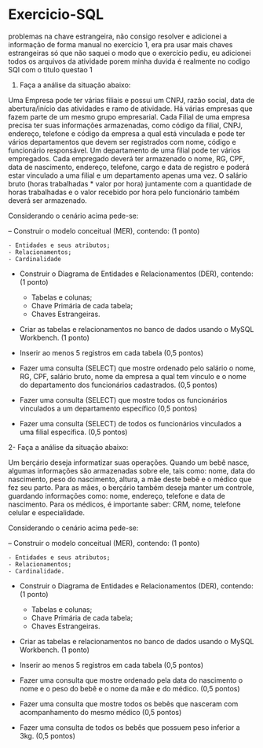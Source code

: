 # Exercicio-SQL
problemas na chave estrangeira, não consigo resolver e adicionei a informação de forma manual no exercício 1, era pra usar mais chaves estrangeiras só que não saquei o modo que o exercício pediu, eu adicionei todos os arquivos da atividade porem minha duvida é realmente no codigo SQl com o titulo questao 1


1. Faça a análise da situação abaixo:


Uma Empresa pode ter várias filiais e possui um CNPJ, razão social, data de abertura/início das atividades e ramo de atividade. Há várias empresas que fazem parte de um mesmo grupo empresarial.
Cada Filial de uma empresa precisa ter suas informações armazenadas, como código da filial, CNPJ, endereço, telefone e código da empresa a qual está vinculada e pode ter vários departamentos que devem ser registrados com nome, código e funcionário responsável. Um departamento de uma filial pode ter vários empregados.
Cada empregado deverá ter armazenado o nome, RG, CPF, data de nascimento, endereço, telefone, cargo e data de registro e poderá estar vinculado a uma filial e um departamento apenas uma vez. O salário bruto (horas trabalhadas * valor por hora) juntamente com a quantidade de horas trabalhadas e o valor recebido por hora pelo funcionário também deverá ser armazenado.

Considerando o cenário acima pede-se:

– Construir o modelo conceitual (MER), contendo: (1 ponto)

    - Entidades e seus atributos;
    - Relacionamentos;
    - Cardinalidade

- Construir o Diagrama de Entidades e Relacionamentos (DER), contendo: (1 ponto)

    - Tabelas e colunas;
    - Chave Primária de cada tabela;
    - Chaves Estrangeiras.

- Criar as tabelas e relacionamentos no banco de dados usando o MySQL Workbench. (1 ponto)

- Inserir ao menos 5 registros em cada tabela (0,5 pontos)

- Fazer uma consulta (SELECT) que mostre ordenado pelo salário o nome, RG, CPF, salário bruto, nome da empresa a qual tem vínculo e o nome do departamento dos funcionários cadastrados. (0,5 pontos)

- Fazer uma consulta (SELECT) que mostre todos os funcionários vinculados a um departamento específico (0,5 pontos) 

- Fazer uma consulta (SELECT) de todos os funcionários vinculados a uma filial específica. (0,5 pontos)




2- Faça a análise da situação abaixo:

Um berçário deseja informatizar suas operações. Quando um bebê nasce, algumas informações são armazenadas sobre ele, tais como: nome, data do nascimento, peso do nascimento, altura, a mãe deste bebê e o médico que fez seu parto. Para as mães, o berçário também deseja manter um controle, guardando informações como: nome, endereço, telefone e data de nascimento. Para os médicos, é importante saber: CRM, nome, telefone celular e especialidade.

Considerando o cenário acima pede-se:

– Construir o modelo conceitual (MER), contendo: (1 ponto)

    - Entidades e seus atributos;
    - Relacionamentos;
    - Cardinalidade.

- Construir o Diagrama de Entidades e Relacionamentos (DER), contendo: (1 ponto)

    - Tabelas e colunas;
    - Chave Primária de cada tabela;
    - Chaves Estrangeiras.

- Criar as tabelas e relacionamentos no banco de dados usando o MySQL Workbench. (1 ponto)

- Inserir ao menos 5 registros em cada tabela (0,5 pontos)

- Fazer uma consulta que mostre ordenado pela data do nascimento o nome e o peso do bebê e o nome da mãe e do médico. (0,5 pontos)

- Fazer uma consulta que mostre todos os bebês que nasceram com acompanhamento do mesmo médico (0,5 pontos)

- Fazer uma consulta de todos os bebês que possuem peso inferior a 3kg. (0,5 pontos)
